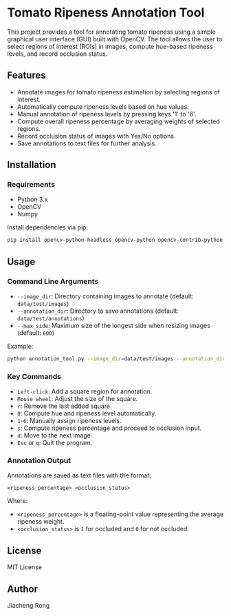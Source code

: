 # Tomato Ripeness Annotation Tool

This project provides a tool for annotating tomato ripeness using a simple graphical user interface (GUI) built with OpenCV. The tool allows the user to select regions of interest (ROIs) in images, compute hue-based ripeness levels, and record occlusion status.

## Features
- Annotate images for tomato ripeness estimation by selecting regions of interest.
- Automatically compute ripeness levels based on hue values.
- Manual annotation of ripeness levels by pressing keys '1' to '6'.
- Compute overall ripeness percentage by averaging weights of selected regions.
- Record occlusion status of images with Yes/No options.
- Save annotations to text files for further analysis.

## Installation
### Requirements
- Python 3.x
- OpenCV
- Numpy

Install dependencies via pip:
```bash
pip install opencv-python-headless opencv-python opencv-contrib-python numpy
```

## Usage
### Command Line Arguments
- `--image_dir`: Directory containing images to annotate (default: `data/test/images`)
- `--annotation_dir`: Directory to save annotations (default: `data/test/annotations`)
- `--max_side`: Maximum size of the longest side when resizing images (default: `600`)

Example:
```bash
python annotation_tool.py --image_dir=data/test/images --annotation_dir=data/test/annotations --max_side=600
```

### Key Commands
- `Left-click`: Add a square region for annotation.
- `Mouse wheel`: Adjust the size of the square.
- `r`: Remove the last added square.
- `0`: Compute hue and ripeness level automatically.
- `1`-`6`: Manually assign ripeness levels.
- `s`: Compute ripeness percentage and proceed to occlusion input.
- `d`: Move to the next image.
- `Esc` or `q`: Quit the program.

### Annotation Output
Annotations are saved as text files with the format:
```
<ripeness_percentage> <occlusion_status>
```
Where:
- `<ripeness_percentage>` is a floating-point value representing the average ripeness weight.
- `<occlusion_status>` is `1` for occluded and `0` for not occluded.

## License
MIT License

## Author
Jiacheng Rong